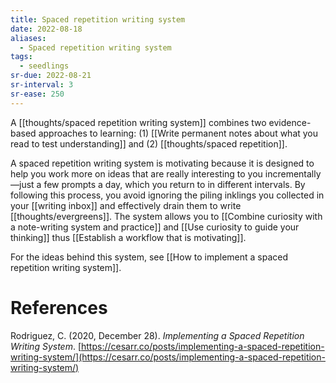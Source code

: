 ```yaml
---
title: Spaced repetition writing system
date: 2022-08-18
aliases:
  - Spaced repetition writing system
tags:
  - seedlings
sr-due: 2022-08-21
sr-interval: 3
sr-ease: 250
---
```

A [[thoughts/spaced repetition writing system]] combines two evidence-based approaches to learning: (1) [[Write permanent notes about what you read to test understanding]] and (2) [[thoughts/spaced repetition]].

A spaced repetition writing system is motivating because it is designed to help you work more on ideas that are really interesting to you incrementally—just a few prompts a day, which you return to in different intervals. By following this process, you avoid ignoring the piling inklings you collected in your [[writing inbox]] and effectively drain them to write [[thoughts/evergreens]]. The system allows you to [[Combine curiosity with a note-writing system and practice]] and [[Use curiosity to guide your thinking]] thus [[Establish a workflow that is motivating]].

For the ideas behind this system, see [[How to implement a spaced repetition writing system]].

# References

Rodriguez, C. (2020, December 28). *Implementing a Spaced Repetition Writing System*. [https://cesarr.co/posts/implementing-a-spaced-repetition-writing-system/](https://cesarr.co/posts/implementing-a-spaced-repetition-writing-system/)

